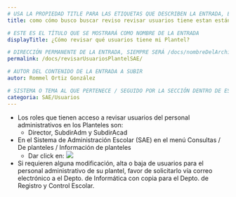 ```yaml
---
# USA LA PROPIEDAD TITLE PARA LAS ETIQUETAS QUE DESCRIBEN LA ENTRADA, ÉSTAS SERÁ USADO EN LA BÚSQUEDA
title: como cómo busco buscar reviso revisar usuarios tiene estan están mi plantel

# ESTE ES EL TÍTULO QUE SE MOSTRARÁ COMO NOMBRE DE LA ENTRADA
displayTitle: ¿Cómo revisar qué usuarios tiene mi Plantel?

# DIRECCIÓN PERMANENTE DE LA ENTRADA, SIEMPRE SERÁ /docs/nombreDelArchivo/
permalink: /docs/revisarUsuariosPlantelSAE/

# AUTOR DEL CONTENIDO DE LA ENTRADA A SUBIR
autor: Rommel Ortiz González

# SISTEMA O TEMA AL QUE PERTENECE / SEGUIDO POR LA SECCIÓN DENTRO DE ESE SISTEMA O TEMA
categoria: SAE/Usuarios
---
```


- Los roles que tienen acceso a revisar usuarios del personal administrativos en los Planteles son:
    - Director, SubdirAdm y SubdirAcad
- En el Sistema de Administración Escolar (SAE) en el menú Consultas / De planteles / Información de planteles
    - Dar click en:
    ![](/assets/img/docs/sae/revisarUsuariosPlantelSAE-01.png)
- Si requieren alguna modificación, alta o baja de usuarios para el personal administrativo de su plantel, favor de solicitarlo vía correo electrónico a el Depto. de Informática con copia para el Depto. de Registro y Control Escolar.
